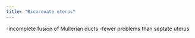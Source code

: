```yaml
---
title: "Bicornuate uterus"
---
```

-incomplete fusion of Mullerian ducts
-fewer problems than septate uterus

